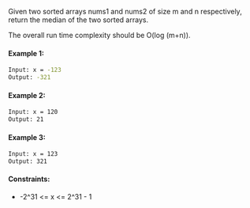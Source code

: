 Given two sorted arrays nums1 and nums2 of size m and n respectively, return the median of the two sorted arrays.

The overall run time complexity should be O(log (m+n)).



#### Example 1:
```sh
Input: x = -123
Output: -321
```

#### Example 2:
```sh
Input: x = 120
Output: 21
```

#### Example 3:
```sh
Input: x = 123
Output: 321
```

#### Constraints:

- -2^31 <= x <= 2^31 - 1